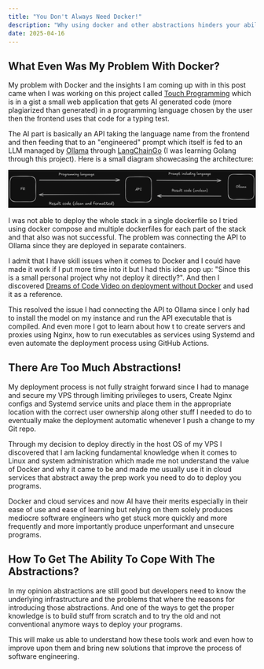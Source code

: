 ```yaml
---
title: "You Don't Always Need Docker!"
description: "Why using docker and other abstractions hinders your ability to learn about system administration, performance and security and makes you use services that are expensive solutions for your small or personal projects."
date: 2025-04-16
---
```


## What Even Was My Problem With Docker?

My problem with Docker and the insights I am coming up with in this post came when I was working on this project called [Touch Programming](https://github.com/hazemKrimi/touch-programming) which is in a gist a small web application that gets AI generated code (more plagiarized than generated) in a programming language chosen by the user then the frontend uses that code for a typing test.

The AI part is basically an API taking the language name from the frontend and then feeding that to an "engineered" prompt which itself is fed to an LLM managed by [Ollama](https://ollama.com) through [LangChainGo](https://tmc.github.io/langchaingo/docs) (I was learning Golang through this project). Here is a small diagram showecasing the architecture:

![Touch Programming Architecture Diagram](./touch-programming-architecture-diagram.png)

I was not able to deploy the whole stack in a single dockerfile so I tried using docker compose and multiple dockerfiles for each part of the stack and that also was not successful. The problem was connecting the API to Ollama since they are deployed in separate containers.

I admit that I have skill issues when it comes to Docker and I could have made it work if I put more time into it but I had this idea pop up: "Since this is a small personal project why not deploy it directly?". And then I discovered [Dreams of Code Video on deployment without Docker](https://www.youtube.com/watch?v=DmbBgXK8M5M) and used it as a reference.

This resolved the issue I had connecting the API to Ollama since I only had to install the model on my instance and run the API executable that is compiled. And even more I got to learn about how t to create servers and proxies using Nginx, how to run executables as services using Systemd and even automate the deployment process using GitHub Actions.

## There Are Too Much Abstractions!

My deployment process is not fully straight forward since I had to manage and secure my VPS through limiting privileges to users, Create Nginx configs and Systemd service units and place them in the appropriate location with the correct user ownership along other stuff I needed to do to eventually make the deployment automatic whenever I push a change to my Git repo.

Through my decision to deploy directly in the host OS of my VPS I discovered that I am lacking fundamental knowledge when it comes to Linux and system administration which made me not understand the value of Docker and why it came to be and made me usually use it in cloud services that abstract away the prep work you need to do to deploy you programs.

Docker and cloud services and now AI have their merits especially in their ease of use and ease of learning but relying on them solely produces mediocre software engineers who get stuck more quickly and more frequently and more importantly produce unperformant and unsecure programs.  

## How To Get The Ability To Cope With The Abstractions?

In my opinion abstractions are still good but developers need to know the underlying infrastructure and the problems that where the reasons for introducing those abstractions. And one of the ways to get the proper knowledge is to build stuff from scratch and to try the old and not conventional anymore ways to deploy your programs.

This will make us able to understand how these tools work and even how to improve upon them and bring new solutions that improve the process of software engineering.

